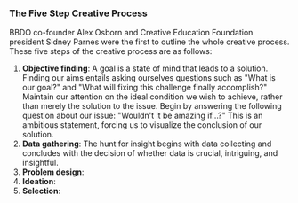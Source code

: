 ### The Five Step Creative Process

BBDO co-founder Alex Osborn and Creative Education Foundation president Sidney Parnes were the first to outline the whole creative process. These five steps of the creative process are as follows:

1. **Objective finding**: A goal is a state of mind that leads to a solution. Finding our aims entails asking ourselves questions such as "What is our goal?" and "What will fixing this challenge finally accomplish?" Maintain our attention on the ideal condition we wish to achieve, rather than merely the solution to the issue. Begin by answering the following question about our issue: "Wouldn't it be amazing if...?" This is an ambitious statement, forcing us to visualize the conclusion of our solution.
2. **Data gathering**: The hunt for insight begins with data collecting and concludes with the decision of whether data is crucial, intriguing, and insightful.
3. **Problem design**:
4. **Ideation**:
5. **Selection**:
